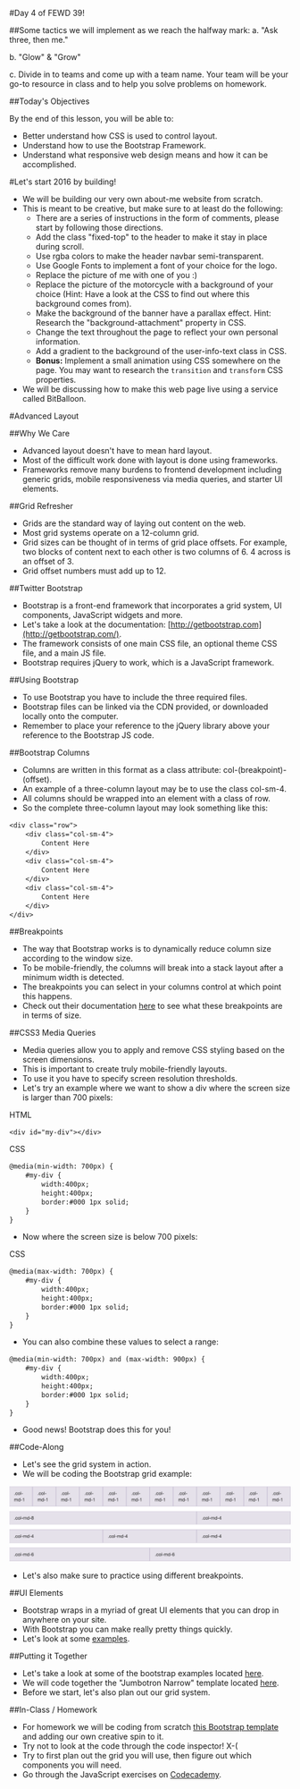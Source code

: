 #Day 4 of FEWD 39!

##Some tactics we will implement as we reach the halfway mark:
a. "Ask three, then me."


b. "Glow" & "Grow"

c. Divide in to teams and come up with a team name. Your team will be your go-to resource in class and to help you solve problems on homework. 


##Today's Objectives

By the end of this lesson, you will be able to:

- Better understand how CSS is used to control layout. 
- Understand how to use the Bootstrap Framework. 
- Understand what responsive web design means and how it can be accomplished. 

#Let's start 2016 by building!
- We will be building our very own about-me website from scratch. 
- This is meant to be creative, but make sure to at least do the following:
	- There are a series of instructions in the form of comments, please start by following those directions. 
	- Add the class "fixed-top" to the header to make it stay in place during scroll.
	- Use rgba colors to make the header navbar semi-transparent.
	- Use Google Fonts to implement a font of your choice for the logo.
	- Replace the picture of me with one of you :) 
	- Replace the picture of the motorcycle with a background of your choice (Hint: Have a look at the CSS to find out where this background comes from).
	- Make the background of the banner have a parallax effect. Hint: Research the "background-attachment" property in CSS.
	- Change the text throughout the page to reflect your own personal information.
	- Add a gradient to the background of the user-info-text class in CSS.
	- **Bonus:** Implement a small animation using CSS somewhere on the page. You may want to research the `transition` and `transform` CSS properties.
- We will be discussing how to make this web page live using a service called BitBalloon.

#Advanced Layout

##Why We Care
- Advanced layout doesn't have to mean hard layout.
- Most of the difficult work done with layout is done using frameworks.
- Frameworks remove many burdens to frontend development including generic grids, mobile responsiveness via media queries, and starter UI elements.

##Grid Refresher
- Grids are the standard way of laying out content on the web.
- Most grid systems operate on a 12-column grid.
- Grid sizes can be thought of in terms of grid place offsets. For example, two blocks of content next to each other is two columns of 6. 4 across is an offset of 3.
- Grid offset numbers must add up to 12.

##Twitter Bootstrap
- Bootstrap is a front-end framework that incorporates a grid system, UI components, JavaScript widgets and more.
- Let's take a look at the documentation: [http://getbootstrap.com](http://getbootstrap.com/).
- The framework consists of one main CSS file, an optional theme CSS file, and a main JS file.
- Bootstrap requires jQuery to work, which is a JavaScript framework.

##Using Bootstrap
- To use Bootstrap you have to include the three required files.
- Bootstrap files can be linked via the CDN provided, or downloaded locally onto the computer.
- Remember to place your reference to the jQuery library above your reference to the Bootstrap JS code.

##Bootstrap Columns
- Columns are written in this format as a class attribute: col-(breakpoint)-(offset).
- An example of a three-column layout may be to use the class col-sm-4.
- All columns should be wrapped into an element with a class of row.
- So the complete three-column layout may look something like this:

```
<div class="row">
	<div class="col-sm-4">
		Content Here
	</div>
	<div class="col-sm-4">
		Content Here
	</div>
	<div class="col-sm-4">
		Content Here
	</div>
</div>
```

##Breakpoints
- The way that Bootstrap works is to dynamically reduce column size according to the window size.
- To be mobile-friendly, the columns will break into a stack layout after a minimum width is detected.
- The breakpoints you can select in your columns control at which point this happens.
- Check out their documentation [here](http://getbootstrap.com/css/#grid) to see what these breakpoints are in terms of size.

##CSS3 Media Queries
- Media queries allow you to apply and remove CSS styling based on the screen dimensions.
- This is important to create truly mobile-friendly layouts.
- To use it you have to specify screen resolution thresholds.
- Let's try an example where we want to show a div where the screen size is larger than 700 pixels:

HTML

```
<div id="my-div"></div>
```

CSS

```
@media(min-width: 700px) {
	#my-div {
		width:400px;
		height:400px;
		border:#000 1px solid;
	}
}
```

- Now where the screen size is below 700 pixels:

CSS

```
@media(max-width: 700px) {
	#my-div {
		width:400px;
		height:400px;
		border:#000 1px solid;
	}
}
```

- You can also combine these values to select a range:

```
@media(min-width: 700px) and (max-width: 900px) {
	#my-div {
		width:400px;
		height:400px;
		border:#000 1px solid;
	}
}
```

- Good news! Bootstrap does this for you!

##Code-Along
- Let's see the grid system in action.
- We will be coding the Bootstrap grid example:

![Grid Example](img/grid_template.png)

- Let's also make sure to practice using different breakpoints.

##UI Elements
- Bootstrap wraps in a myriad of great UI elements that you can drop in anywhere on your site.
- With Bootstrap you can make really pretty things quickly.
- Let's look at some [examples](http://getbootstrap.com/components/).

##Putting it Together
- Let's take a look at some of the bootstrap examples located [here](http://getbootstrap.com/getting-started/#examples).
- We will code together the "Jumbotron Narrow" template located [here](http://getbootstrap.com/examples/jumbotron-narrow/).
- Before we start, let's also plan out our grid system.

##In-Class / Homework
- For homework we will be coding from scratch [this Bootstrap template](http://getbootstrap.com/examples/offcanvas/) and adding our own creative spin to it.
- Try not to look at the code through the code inspector! X-(
- Try to first plan out the grid you will use, then figure out which components you will need.
- Go through the JavaScript exercises on [Codecademy](http://www.codecademy.com/).